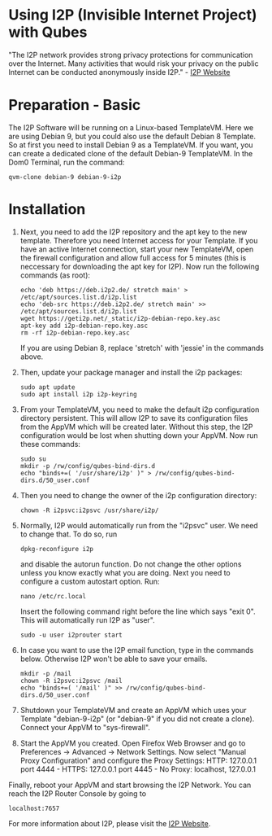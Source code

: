 Using I2P (Invisible Internet Project) with Qubes
=================================================

"The I2P network provides strong privacy protections for communication over the Internet. Many activities that would risk your privacy on the public Internet can be conducted anonymously inside I2P." - [I2P Website](https://geti2p.net/)


Preparation - Basic
===============

The I2P Software will be running on a Linux-based TemplateVM. Here we are using Debian 9, but you could also use the default Debian 8 Template. So at first you need to install Debian 9 as a TemplateVM. If you want, you can create a dedicated clone of the default Debian-9 TemplateVM. In the Dom0 Terminal, run the command:
~~~
qvm-clone debian-9 debian-9-i2p
~~~


Installation
============
	
1. Next, you need to add the I2P repository and the apt key to the new template. Therefore you need Internet access for your Template. If you have an active Internet connection, start your new TemplateVM, open the firewall configuration and allow full access for 5 minutes (this is neccessary for downloading the apt key for I2P). Now run the following commands (as root):
	~~~
	echo 'deb https://deb.i2p2.de/ stretch main' > /etc/apt/sources.list.d/i2p.list
	echo 'deb-src https://deb.i2p2.de/ stretch main' >> /etc/apt/sources.list.d/i2p.list
	wget https://geti2p.net/_static/i2p-debian-repo.key.asc
	apt-key add i2p-debian-repo.key.asc
	rm -rf i2p-debian-repo.key.asc
	~~~
	
	If you are using Debian 8, replace 'stretch' with 'jessie' in the commands above.

2. Then, update your package manager and install the i2p packages:
	~~~
	sudo apt update
	sudo apt install i2p i2p-keyring
	~~~
	
3. From your TemplateVM, you need to make the default i2p configuration directory persistent. This will allow I2P to save its configuration files from the AppVM which will be created later. Without this step, the I2P configuration would be lost when shutting down your AppVM. Now run these commands:
	~~~
	sudo su
	mkdir -p /rw/config/qubes-bind-dirs.d
	echo "binds+=( '/usr/share/i2p' )" > /rw/config/qubes-bind-dirs.d/50_user.conf
	~~~
	
4. Then you need to change the owner of the i2p configuration directory:
	~~~
	chown -R i2psvc:i2psvc /usr/share/i2p/
	~~~

5. Normally, I2P would automatically run from the "i2psvc" user. We need to change that. To do so, run
	~~~
	dpkg-reconfigure i2p
	~~~
	and disable the autorun function. Do not change the other options unless you know exactly what you are doing. Next you 		need to configure a custom autostart option. Run:
	~~~
	nano /etc/rc.local
	~~~
	Insert the following command right before the line which says "exit 0". This will automatically run I2P as "user".
	~~~
	sudo -u user i2prouter start
	~~~

6. In case you want to use the I2P email function, type in the commands below. Otherwise I2P won't be able to save your emails.
	~~~
	mkdir -p /mail
	chown -R i2psvc:i2psvc /mail
	echo "binds+=( '/mail' )" >> /rw/config/qubes-bind-dirs.d/50_user.conf
	~~~

7. Shutdown your TemplateVM and create an AppVM which uses your Template "debian-9-i2p" (or "debian-9" if you did not create a clone). Connect your AppVM to "sys-firewall".

8. Start the AppVM you created. Open Firefox Web Browser and go to Preferences -> Advanced -> Network Settings. Now select "Manual Proxy Configuration" and configure the Proxy Settings: HTTP: 127.0.0.1 port 4444 - HTTPS: 127.0.0.1 port 4445 - No Proxy: localhost, 127.0.0.1

Finally, reboot your AppVM and start browsing the I2P Network. You can reach the I2P Router Console by going to
~~~
localhost:7657
~~~

For more information about I2P, please visit the [I2P Website](https://geti2p.net/).
